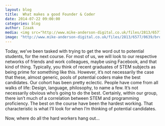 ```yaml
---
layout: blog
title:  What makes a good Founder & Coder
date: 2014-07-22 09:00:00
categories: blog
author: Izaak
media: <img src="http://www.mike-anderson-digital.co.uk/files/2813/6577/0639/broken-computer.jpg">
image: "http://www.mike-anderson-digital.co.uk/files/2813/6577/0639/broken-computer.jpg"
---
```




Today, we’ve been tasked with trying to get the word out to potential students, for the next course. For most of us, we will look to our respective networks of friends and work colleagues, maybe using Facebook, and that kind of thing. Typically, you think of recent graduates of STEM subjects as being prime for something like this. However, it’s not necessarily the case that these, almost generic, pools of potential coders make the best candidates. Our cohort has been pretty eclectic. People have come from all walks of life: Design, language, philosophy, to name a few. It’s not necessarily obvious who’s going to do the best. Certainly, within our group, there isn’t much of a correlation between STEM and programming proficiency. The best on the course have been the hardest working. That characteristic is what I’ll look for when I’m thinking of potential candidates. 

Now, where do all the hard workers hang out...